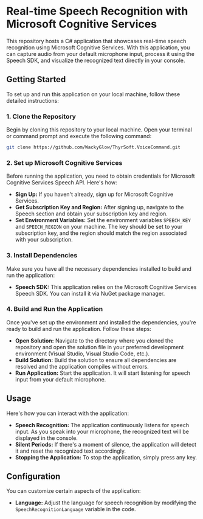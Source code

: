 # Real-time Speech Recognition with Microsoft Cognitive Services

This repository hosts a C# application that showcases real-time speech recognition using Microsoft Cognitive Services. With this application, you can capture audio from your default microphone input, process it using the Speech SDK, and visualize the recognized text directly in your console.

## Getting Started

To set up and run this application on your local machine, follow these detailed instructions:

### 1. Clone the Repository

Begin by cloning this repository to your local machine. Open your terminal or command prompt and execute the following command:

```bash
git clone https://github.com/WackyGlow/ThyrSoft.VoiceCommand.git
```

### 2. Set up Microsoft Cognitive Services

Before running the application, you need to obtain credentials for Microsoft Cognitive Services Speech API. Here's how:

- **Sign Up:** If you haven't already, sign up for Microsoft Cognitive Services.
- **Get Subscription Key and Region:** After signing up, navigate to the Speech section and obtain your subscription key and region.
- **Set Environment Variables:** Set the environment variables `SPEECH_KEY` and `SPEECH_REGION` on your machine. The key should be set to your subscription key, and the region should match the region associated with your subscription.

### 3. Install Dependencies

Make sure you have all the necessary dependencies installed to build and run the application:

- **Speech SDK:** This application relies on the Microsoft Cognitive Services Speech SDK. You can install it via NuGet package manager.

### 4. Build and Run the Application

Once you've set up the environment and installed the dependencies, you're ready to build and run the application. Follow these steps:

- **Open Solution:** Navigate to the directory where you cloned the repository and open the solution file in your preferred development environment (Visual Studio, Visual Studio Code, etc.).
- **Build Solution:** Build the solution to ensure all dependencies are resolved and the application compiles without errors.
- **Run Application:** Start the application. It will start listening for speech input from your default microphone.

## Usage

Here's how you can interact with the application:

- **Speech Recognition:** The application continuously listens for speech input. As you speak into your microphone, the recognized text will be displayed in the console.
- **Silent Periods:** If there's a moment of silence, the application will detect it and reset the recognized text accordingly.
- **Stopping the Application:** To stop the application, simply press any key.

## Configuration

You can customize certain aspects of the application:

- **Language:** Adjust the language for speech recognition by modifying the `SpeechRecognitionLanguage` variable in the code.
